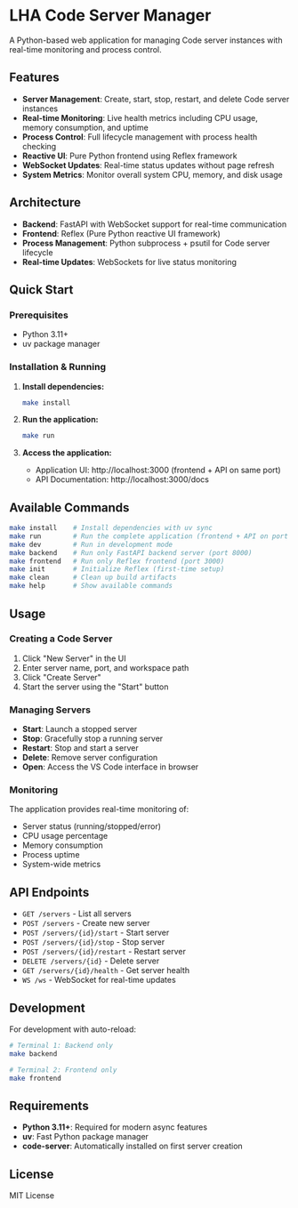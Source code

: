 # LHA Code Server Manager

A Python-based web application for managing Code server instances with real-time monitoring and process control.

## Features

- **Server Management**: Create, start, stop, restart, and delete Code server instances
- **Real-time Monitoring**: Live health metrics including CPU usage, memory consumption, and uptime
- **Process Control**: Full lifecycle management with process health checking
- **Reactive UI**: Pure Python frontend using Reflex framework
- **WebSocket Updates**: Real-time status updates without page refresh
- **System Metrics**: Monitor overall system CPU, memory, and disk usage

## Architecture

- **Backend**: FastAPI with WebSocket support for real-time communication
- **Frontend**: Reflex (Pure Python reactive UI framework)
- **Process Management**: Python subprocess + psutil for Code server lifecycle
- **Real-time Updates**: WebSockets for live status monitoring

## Quick Start

### Prerequisites

- Python 3.11+
- uv package manager

### Installation & Running

1. **Install dependencies:**
   ```bash
   make install
   ```

2. **Run the application:**
   ```bash
   make run
   ```

3. **Access the application:**
   - Application UI: http://localhost:3000 (frontend + API on same port)
   - API Documentation: http://localhost:3000/docs

## Available Commands

```bash
make install    # Install dependencies with uv sync
make run        # Run the complete application (frontend + API on port 3000)
make dev        # Run in development mode
make backend    # Run only FastAPI backend server (port 8000)
make frontend   # Run only Reflex frontend (port 3000)
make init       # Initialize Reflex (first-time setup)
make clean      # Clean up build artifacts
make help       # Show available commands
```

## Usage

### Creating a Code Server

1. Click "New Server" in the UI
2. Enter server name, port, and workspace path
3. Click "Create Server"
4. Start the server using the "Start" button

### Managing Servers

- **Start**: Launch a stopped server
- **Stop**: Gracefully stop a running server
- **Restart**: Stop and start a server
- **Delete**: Remove server configuration
- **Open**: Access the VS Code interface in browser

### Monitoring

The application provides real-time monitoring of:

- Server status (running/stopped/error)
- CPU usage percentage
- Memory consumption
- Process uptime
- System-wide metrics

## API Endpoints

- `GET /servers` - List all servers
- `POST /servers` - Create new server
- `POST /servers/{id}/start` - Start server
- `POST /servers/{id}/stop` - Stop server
- `POST /servers/{id}/restart` - Restart server
- `DELETE /servers/{id}` - Delete server
- `GET /servers/{id}/health` - Get server health
- `WS /ws` - WebSocket for real-time updates

## Development

For development with auto-reload:

```bash
# Terminal 1: Backend only
make backend

# Terminal 2: Frontend only
make frontend
```

## Requirements

- **Python 3.11+**: Required for modern async features
- **uv**: Fast Python package manager
- **code-server**: Automatically installed on first server creation

## License

MIT License